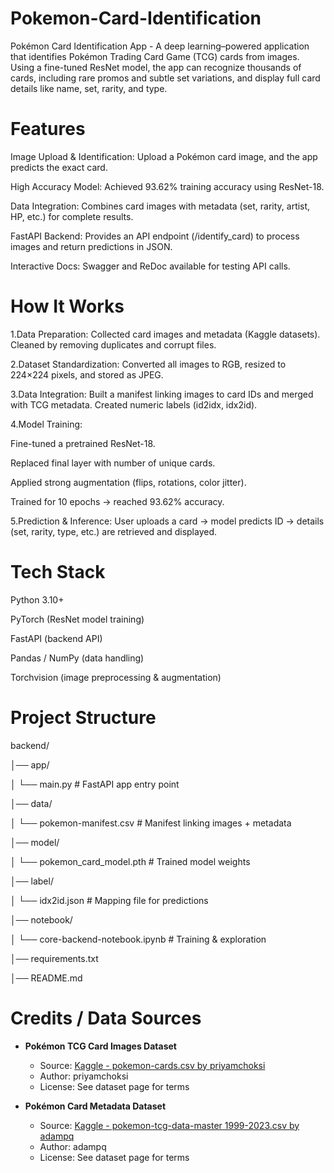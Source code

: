 # Pokemon-Card-Identification
Pokémon Card Identification App - A deep learning–powered application that identifies Pokémon Trading Card Game (TCG) cards from images. Using a fine-tuned ResNet model, the app can recognize thousands of cards, including rare promos and subtle set variations, and display full card details like name, set, rarity, and type.

# Features
Image Upload & Identification: Upload a Pokémon card image, and the app predicts the exact card.

High Accuracy Model: Achieved 93.62% training accuracy using ResNet-18.

Data Integration: Combines card images with metadata (set, rarity, artist, HP, etc.) for complete results.

FastAPI Backend: Provides an API endpoint (/identify_card) to process images and return predictions in JSON.

Interactive Docs: Swagger and ReDoc available for testing API calls.

# How It Works

1.Data Preparation: Collected card images and metadata (Kaggle datasets). Cleaned by removing duplicates and corrupt files.

2.Dataset Standardization: Converted all images to RGB, resized to 224×224 pixels, and stored as JPEG.

3.Data Integration: Built a manifest linking images to card IDs and merged with TCG metadata. Created numeric labels (id2idx, idx2id).

4.Model Training:

Fine-tuned a pretrained ResNet-18.

Replaced final layer with number of unique cards.

Applied strong augmentation (flips, rotations, color jitter).

Trained for 10 epochs → reached 93.62% accuracy.

5.Prediction & Inference: User uploads a card → model predicts ID → details (set, rarity, type, etc.) are retrieved and displayed.

# Tech Stack
Python 3.10+

PyTorch (ResNet model training)

FastAPI (backend API)

Pandas / NumPy (data handling)

Torchvision (image preprocessing & augmentation)

# Project Structure
backend/

│── app/

│   └── main.py              # FastAPI app entry point

│── data/

│   └── pokemon-manifest.csv # Manifest linking images + metadata

│── model/

│   └── pokemon_card_model.pth # Trained model weights

│── label/

│   └── idx2id.json          # Mapping file for predictions

│── notebook/

│   └── core-backend-notebook.ipynb # Training & exploration

│── requirements.txt

│── README.md

# Credits / Data Sources

- **Pokémon TCG Card Images Dataset**
  - Source: [Kaggle - pokemon-cards.csv by priyamchoksi](https://www.kaggle.com/datasets/priyamchoksi/pokemon-cards)
  - Author: priyamchoksi
  - License: See dataset page for terms

- **Pokémon Card Metadata Dataset**
  - Source: [Kaggle - pokemon-tcg-data-master 1999-2023.csv by adampq](https://www.kaggle.com/datasets/adampq/pokemon-tcg-all-cards-1999-2023)
  - Author: adampq
  - License: See dataset page for terms
